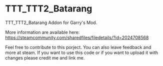 # TTT_TTT2_Batarang

TTT_TTT2_Batarang Addon for Garry's Mod.

More information are available here: 
https://steamcommunity.com/sharedfiles/filedetails/?id=2024708568

Feel free to contribute to this porject. You can also leave feedback and more at steam. 
If you want to use this code or if you want to upload it with changes please credit me and link me.
